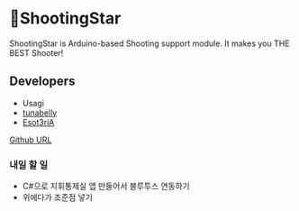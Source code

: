 # :gun:ShootingStar

ShootingStar is Arduino-based Shooting support module. It makes you THE BEST Shooter!

## Developers

* Usagi
* [tunabelly](https://github.com/zeroGravityTuna)
* [Esot3riA](https://github.com/Esot3riA)

[Github URL](https://github.com/Esot3riA/ShootingStar)

### 내일 할 일
* C#으로 지휘통제실 앱 만들어서 블루투스 연동하기
* 위에다가 조준점 넣기